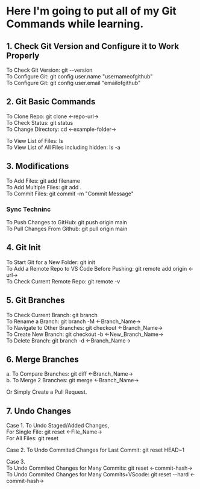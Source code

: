# Here I'm going to put all of my Git Commands while learning.

## 1. Check Git Version and Configure it to Work Properly
 To Check Git Version: git --version <br/>
 To Configure Git: git config user.name "usernameofgithub" <br/>
 To Configure Git: git config user.email "emailofgithub" <br/>

## 2. Git Basic Commands
To Clone Repo: git clone <-repo-url-> <br/>
To Check Status: git status <br/>
To Change Directory: cd <-example-folder-> <br/>

To View List of Files: ls <br/>
To View List of All Files including hidden: ls -a <br/>

## 3. Modifications
 To Add Files: git add filename <br/>
 To Add Multiple Files: git add . <br/>
 To Commit Files: git commit -m "Commit Message" <br/>

### Sync Techninc
 To Push Changes to GitHub: git push origin main <br/>
 To Pull Changes From Github: git pull origin main <br/>

## 4. Git Init
  To Start Git for a New Folder: git init <br/>
  To Add a Remote Repo to VS Code Before Pushing: git remote add origin <-url-> <br/>
  To Check Current Remote Repo: git remote -v <br/>

## 5. Git Branches
To Check Current Branch: git branch <br/>
To Rename a Branch: git branch -M <-Branch_Name-> <br/>
To Navigate to Other Branches: git checkout <-Branch_Name-> <br/>
To Create New Branch: git checkout -b <-New_Branch_Name-> <br/>
To Delete Branch: git branch -d <-Branch_Name-> <br/>

## 6. Merge Branches
a. To Compare Branches: git diff <-Branch_Name-> <br/>
b. To Merge 2 Branches: git merge <-Branch_Name-> <br/>

Or Simply Create a Pull Request. <br/>

## 7. Undo Changes
Case 1. To Undo Staged/Added Changes, <br/>
  For Single File: git reset <-File_Name-> <br/>
  For All Files: git reset <br/>

Case 2. To Undo Commited Changes for Last Commit: git reset HEAD~1 <br/>

Case 3. <br/>
  To Undo Commited Changes for Many Commits: git reset <-commit-hash-> <br/>
  To Undo Commited Changes for Many Commits+VScode: git reset --hard <-commit-hash-> <br/>